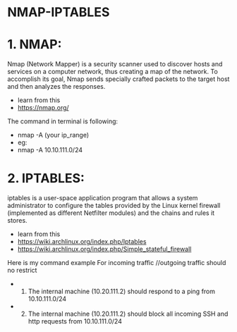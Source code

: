 # NMAP-IPTABLES

# 1. NMAP:

Nmap (Network Mapper) is a security scanner used to discover hosts and services on a computer network, thus creating a map of the network. To accomplish its goal, Nmap sends specially crafted packets to the target host and then analyzes the responses.

* learn from this
* https://nmap.org/

The command in terminal is following:
* nmap -A (your ip_range)
* eg:
* nmap -A 10.10.111.0/24


# 2. IPTABLES:

iptables is a user-space application program that allows a system administrator to configure the tables provided by the Linux kernel firewall (implemented as different Netfilter modules) and the chains and rules it stores.

* learn from this
* https://wiki.archlinux.org/index.php/Iptables
* https://wiki.archlinux.org/index.php/Simple_stateful_firewall

Here is my command example For incoming traffic
//outgoing traffic should no restrict
* 1) The internal machine (10.20.111.2) should respond to a ping from 10.10.111.0/24 
* 2) The internal machine (10.20.111.2) should block all incoming SSH and http requests from 10.10.111.0/24 
